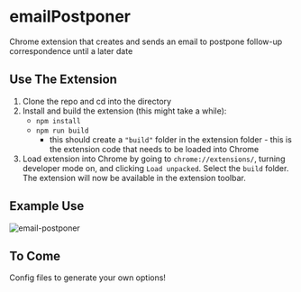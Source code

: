 # emailPostponer
Chrome extension that creates and sends an email to postpone follow-up correspondence until a later date

## Use The Extension
1. Clone the repo and cd into the directory
2. Install and build the extension (this might take a while):
    - `npm install`
    - `npm run build`
        - this should create a `"build"` folder in the extension folder - this is the extension code that needs to be loaded into Chrome
3. Load extension into Chrome by going to `chrome://extensions/`, turning developer mode on, and clicking `Load unpacked`. Select the `build` folder. The extension will now be available in the extension toolbar.

## Example Use
![email-postponer](https://user-images.githubusercontent.com/3579157/163103248-e4288c69-cb47-4927-a567-2b9f1408b658.gif)

## To Come
Config files to generate your own options!
